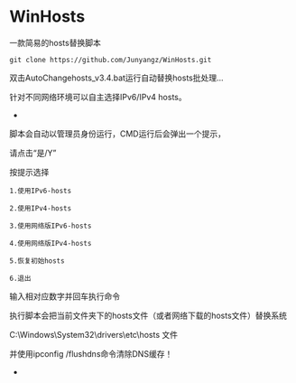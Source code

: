 # WinHosts 




一款简易的hosts替换脚本

```
git clone https://github.com/Junyangz/WinHosts.git 
```

双击AutoChangehosts_v3.4.bat运行自动替换hosts批处理...

针对不同网络环境可以自主选择IPv6/IPv4 hosts。

-

脚本会自动以管理员身份运行，CMD运行后会弹出一个提示，

请点击“是/Y”


按提示选择

 	1.使用IPv6-hosts

	2.使用IPv4-hosts
	
	3.使用网络版IPv6-hosts
	
	4.使用网络版IPv4-hosts

	5.恢复初始hosts

	6.退出

输入相对应数字并回车执行命令

执行脚本会把当前文件夹下的hosts文件（或者网络下载的hosts文件）替换系统

C:\Windows\System32\drivers\etc\hosts 文件

并使用ipconfig /flushdns命令清除DNS缓存！

-
